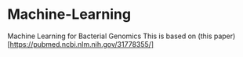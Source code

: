 # Machine-Learning
Machine Learning for Bacterial Genomics
This is based on (this paper)[https://pubmed.ncbi.nlm.nih.gov/31778355/]
